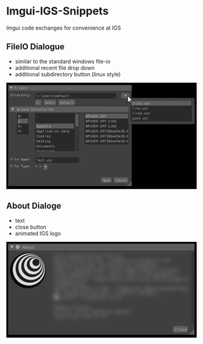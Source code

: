 # Imgui-IGS-Snippets
Imgui code exchanges for convenience at IGS 

## FileIO Dialogue
 * similar to the standard windows file-io
 * additional recent file drop down
 * additional subdirectory button (linux style)
 
 ![Imgui FileIO Dialogue](images/Imgui-File-Open.PNG)

## About Dialoge
 * text
 * close button
 * animated IGS logo
 
 ![Imgui About Dialogue](images/Imgui-About-IGS.PNG)